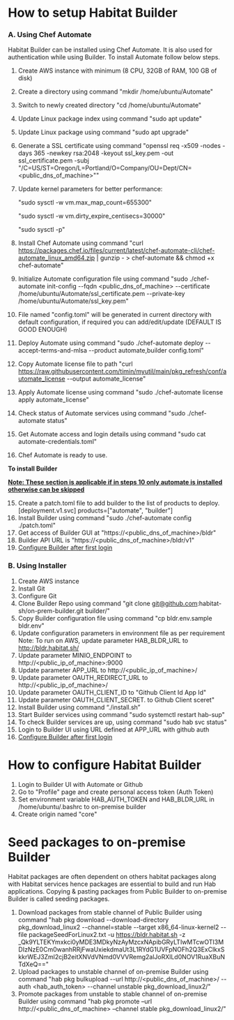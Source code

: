 # How to setup Habitat Builder
### A. Using Chef Automate
Habitat Builder can be installed using Chef Automate. It is also used for authentication while using Builder. To install Automate follow below steps.
 
1. Create AWS instance with minimum (8 CPU, 32GB of RAM, 100 GB of disk)
2. Create a directory using command "mkdir /home/ubuntu/Automate"
3. Switch to newly created directory "cd /home/ubuntu/Automate"
4. Update Linux package index using command "sudo apt update"
5. Update Linux package using command "sudo apt upgrade"
6. Generate a SSL certificate using command "openssl req -x509 -nodes -days 365 -newkey rsa:2048 -keyout ssl_key.pem -out ssl_certificate.pem -subj "/C=US/ST=Oregon/L=Portland/O=Company/OU=Dept/CN=<public_dns_of_machine>""
7. Update kernel parameters for better performance:

    "sudo sysctl -w vm.max_map_count=655300"

    "sudo sysctl -w vm.dirty_expire_centisecs=30000"

    "sudo sysctl -p"
7. Install Chef Automate using command "curl https://packages.chef.io/files/current/latest/chef-automate-cli/chef-automate_linux_amd64.zip | gunzip - > chef-automate && chmod +x chef-automate"
8. Initialize Automate configuration file using command "sudo ./chef-automate init-config --fqdn <public_dns_of_machine> --certificate /home/ubuntu/Automate/ssl_certificate.pem --private-key /home/ubuntu/Automate/ssl_key.pem"
9. File named "config.toml" will be generated in current directory with default configuration, if required you can add/edit/update (DEFAULT IS GOOD ENOUGH)
10. Deploy Automate using command "sudo ./chef-automate deploy --accept-terms-and-mlsa --product automate,builder config.toml"
11. Copy Automate license file to path "curl https://raw.githubusercontent.com/timin/myutil/main/pkg_refresh/conf/automate_license --output automate_license"
12. Apply Automate license using command "sudo ./chef-automate license apply automate_license"
13. Check status of Automate services using command "sudo ./chef-automate status"
14. Get Automate access and login details using command "sudo cat automate-credentials.toml"
15. Chef Automate is ready to use.

**To install Builder**

<ins>**Note: These section is applicable if in steps 10 only automate is installed otherwise can be skipped**</ins>

15. Create a patch.toml file to add builder to the list of products to deploy.
    [deployment.v1.svc]
    products=["automate", "builder"]
16. Install Builder using command "sudo ./chef-automate config ./patch.toml"
17. Get access of Builder GUI at "https://<public_dns_of_machine>/bldr"
18. Builder API URL is "https://<public_dns_of_machine>/bldr/v1"
19. [Configure Builder after first login](https://github.com/habitat-sh/core-plans-dev/blob/nimitworks/guides/builder_setup.md#how-to-configure-habitat-builder)


### B. Using Installer

1. Create AWS instance
2. Install Git
3. Configure Git
4. Clone Builder Repo using command "git clone git@github.com:habitat-sh/on-prem-builder.git builder/" 
5. Copy Builder configuration file using command "cp bldr.env.sample bldr.env"
6. Update configuration parameters in environment file as per requirement
    Note: To run on AWS, update parameter HAB_BLDR_URL to http://bldr.habitat.sh/
7. Update parameter MINIO_ENDPOINT to http://<public_ip_of_machine>:9000
8. Update parameter APP_URL to http://<public_ip_of_machine>/
9. Update parameter OAUTH_REDIRECT_URL to http://<public_ip_of_machine>/
10. Update parameter OAUTH_CLIENT_ID to "Github Client Id App Id"
11. Update parameter OAUTH_CLIENT_SECRET. to Github Client sceret"
12. Install Builder using command “./install.sh”
13. Start Builder services using command "sudo systemctl restart hab-sup"
14. To check Builder services are up, using command "sudo hab svc status"
15. Login to Builder UI using URL defined at APP_URL with github auth
16. [Configure Builder after first login](https://github.com/habitat-sh/core-plans-dev/blob/nimitworks/guides/builder_setup.md#how-to-configure-habitat-builder)


# How to configure Habitat Builder

1. Login to Builder UI with Automate or Github
2. Go to "Profile" page and create personal access token (Auth Token)
3. Set environment variable HAB_AUTH_TOKEN and HAB_BLDR_URL in /home/ubuntu/.bashrc to on-premise builder
5. Create origin named "core"

# Seed packages to on-premise Builder

Habitat packages are often dependent on others habitat packages along with Habitat services hence packages are essential to build and run Hab applications. Copying & pasting packages from Public Builder to on-premise Builder is called seeding packages.

1. Download packages from stable channel of Public Builder using command "hab pkg download --download-directory pkg_download_linux2 --channel=stable --target x86_64-linux-kernel2 --file packageSeedForLinux2.txt -u https://bldr.habitat.sh -z _Qk9YLTEKYmxkci0yMDE3MDkyNzAyMzcxNApibGRyLTIwMTcwOTI3MDIzNzE0Cm0wanhRRjFwaUxiekdmaUt3L1RYdG1UVFpNOFh2Q3ExClkxSkkrWEJ3Zml2cjB2eitXNVdVNmd0VVVRemg2alJoRXlLd0NOV1RuaXBuNTdXeQ=="
2. Upload packages to unstable channel of on-premise Builder using command "hab pkg bulkupload --url http://<public_dns_of_machine>/ --auth <hab_auth_token> --channel unstable pkg_download_linux2/"
3. Promote packages from unstable to stable channel of on-premise Builder using command "hab pkg promote –url http://<public_dns_of_machine> –channel stable pkg_download_linux2/"
